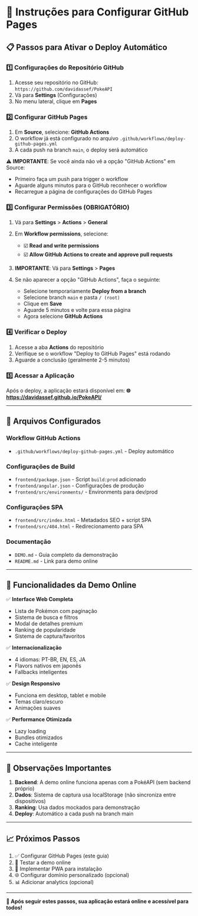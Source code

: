 # 🚀 Instruções para Configurar GitHub Pages

## 📋 Passos para Ativar o Deploy Automático

### 1️⃣ **Configurações do Repositório GitHub**

1. Acesse seu repositório no GitHub: `https://github.com/davidassef/PokeAPI`
2. Vá para **Settings** (Configurações)
3. No menu lateral, clique em **Pages**

### 2️⃣ **Configurar GitHub Pages**

1. Em **Source**, selecione: **GitHub Actions**
2. O workflow já está configurado no arquivo `.github/workflows/deploy-github-pages.yml`
3. A cada push na branch `main`, o deploy será automático

⚠️ **IMPORTANTE**: Se você ainda não vê a opção "GitHub Actions" em Source:
- Primeiro faça um push para trigger o workflow
- Aguarde alguns minutos para o GitHub reconhecer o workflow
- Recarregue a página de configurações do GitHub Pages

### 3️⃣ **Configurar Permissões (OBRIGATÓRIO)**

1. Vá para **Settings** > **Actions** > **General**
2. Em **Workflow permissions**, selecione:
   - ☑️ **Read and write permissions**
   - ☑️ **Allow GitHub Actions to create and approve pull requests**

3. **IMPORTANTE**: Vá para **Settings** > **Pages**
4. Se não aparecer a opção "GitHub Actions", faça o seguinte:
   - Selecione temporariamente **Deploy from a branch**
   - Selecione branch `main` e pasta `/ (root)`
   - Clique em **Save**
   - Aguarde 5 minutos e volte para essa página
   - Agora selecione **GitHub Actions**

### 4️⃣ **Verificar o Deploy**

1. Acesse a aba **Actions** do repositório
2. Verifique se o workflow "Deploy to GitHub Pages" está rodando
3. Aguarde a conclusão (geralmente 2-5 minutos)

### 5️⃣ **Acessar a Aplicação**

Após o deploy, a aplicação estará disponível em:
**🌐 https://davidassef.github.io/PokeAPI/**

---

## 🔧 **Arquivos Configurados**

### **Workflow GitHub Actions**
- `.github/workflows/deploy-github-pages.yml` - Deploy automático

### **Configurações de Build**
- `frontend/package.json` - Script `build:prod` adicionado
- `frontend/angular.json` - Configurações de produção
- `frontend/src/environments/` - Environments para dev/prod

### **Configurações SPA**
- `frontend/src/index.html` - Metadados SEO + script SPA
- `frontend/src/404.html` - Redirecionamento para SPA

### **Documentação**
- `DEMO.md` - Guia completo da demonstração
- `README.md` - Link para demo online

---

## 🎯 **Funcionalidades da Demo Online**

✅ **Interface Web Completa**
- Lista de Pokémon com paginação
- Sistema de busca e filtros
- Modal de detalhes premium
- Ranking de popularidade
- Sistema de captura/favoritos

✅ **Internacionalização**
- 4 idiomas: PT-BR, EN, ES, JA
- Flavors nativos em japonês
- Fallbacks inteligentes

✅ **Design Responsivo**
- Funciona em desktop, tablet e mobile
- Temas claro/escuro
- Animações suaves

✅ **Performance Otimizada**
- Lazy loading
- Bundles otimizados
- Cache inteligente

---

## 🚨 **Observações Importantes**

1. **Backend**: A demo online funciona apenas com a PokéAPI (sem backend próprio)
2. **Dados**: Sistema de captura usa localStorage (não sincroniza entre dispositivos)
3. **Ranking**: Usa dados mockados para demonstração
4. **Deploy**: Automático a cada push na branch main

---

## 📈 **Próximos Passos**

1. ✅ Configurar GitHub Pages (este guia)
2. 🚀 Testar a demo online
3. 📱 Implementar PWA para instalação
4. 🌐 Configurar domínio personalizado (opcional)
5. 📊 Adicionar analytics (opcional)

---

**🎉 Após seguir estes passos, sua aplicação estará online e acessível para todos!**

